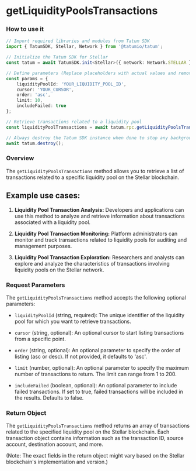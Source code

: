 # getLiquidityPoolsTransactions

### How to use it

```typescript
// Import required libraries and modules from Tatum SDK
import { TatumSDK, Stellar, Network } from '@tatumio/tatum';

// Initialize the Tatum SDK for Stellar
const tatum = await TatumSDK.init<Stellar>({ network: Network.STELLAR });

// Define parameters (Replace placeholders with actual values and remove redundant)
const params = {
    liquidityPoolId: 'YOUR_LIQUIDITY_POOL_ID',
    cursor: 'YOUR_CURSOR',
    order: 'asc',
    limit: 10,
    includeFailed: true
};

// Retrieve transactions related to a liquidity pool
const liquidityPoolTransactions = await tatum.rpc.getLiquidityPoolsTransactions(params);

// Always destroy the Tatum SDK instance when done to stop any background processes
await tatum.destroy();
```

### Overview

The `getLiquidityPoolsTransactions` method allows you to retrieve a list of transactions related to a specific liquidity pool on the Stellar blockchain.

## Example use cases:

1. **Liquidity Pool Transaction Analysis:**
   Developers and applications can use this method to analyze and retrieve information about transactions associated with a liquidity pool.
   
2. **Liquidity Pool Transaction Monitoring:**
   Platform administrators can monitor and track transactions related to liquidity pools for auditing and management purposes.

3. **Liquidity Pool Transaction Exploration:**
   Researchers and analysts can explore and analyze the characteristics of transactions involving liquidity pools on the Stellar network.

### Request Parameters

The `getLiquidityPoolsTransactions` method accepts the following optional parameters:

- `liquidityPoolId` (string, required):
  The unique identifier of the liquidity pool for which you want to retrieve transactions.

- `cursor` (string, optional):
  An optional cursor to start listing transactions from a specific point.

- `order` (string, optional):
  An optional parameter to specify the order of listing (asc or desc). If not provided, it defaults to 'asc'.

- `limit` (number, optional):
  An optional parameter to specify the maximum number of transactions to return. The limit can range from 1 to 200.

- `includeFailed` (boolean, optional):
  An optional parameter to include failed transactions. If set to true, failed transactions will be included in the results. Defaults to false.

### Return Object

The `getLiquidityPoolsTransactions` method returns an array of transactions related to the specified liquidity pool on the Stellar blockchain. Each transaction object contains information such as the transaction ID, source account, destination account, and more.

(Note: The exact fields in the return object might vary based on the Stellar blockchain's implementation and version.)
